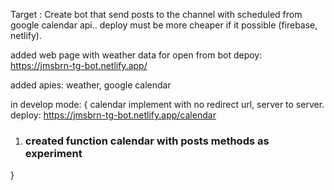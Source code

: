 Target : Create bot that send posts to the channel with scheduled from google calendar api.. deploy must be more cheaper if it possible (firebase, netlify).

added web page with weather data for open from bot 
depoy: https://jmsbrn-tg-bot.netlify.app/

added apies: weather, google calendar 

in develop mode: {
   calendar implement with no redirect url, server to server.
   deploy: https://jmsbrn-tg-bot.netlify.app/calendar
   
 1. ### created function calendar with posts methods as experiment

}



